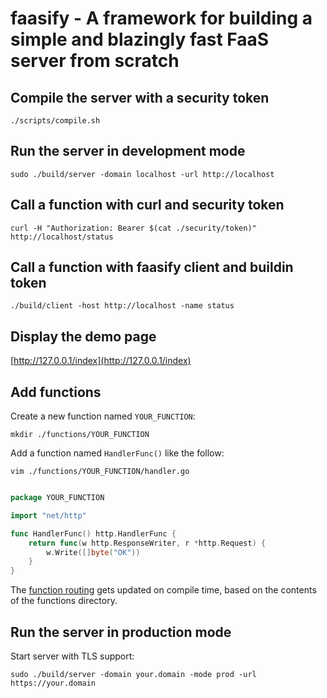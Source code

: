 # faasify - A framework for building a simple and blazingly fast FaaS server from scratch

## Compile the server with a security token

    ./scripts/compile.sh

## Run the server in development mode

    sudo ./build/server -domain localhost -url http://localhost

## Call a function with curl and security token

    curl -H "Authorization: Bearer $(cat ./security/token)" http://localhost/status

## Call a function with faasify client and buildin token

    ./build/client -host http://localhost -name status

## Display the demo page

[http://127.0.0.1/index](http://127.0.0.1/index)

## Add functions

Create a new function named <code>YOUR_FUNCTION</code>:

    mkdir ./functions/YOUR_FUNCTION

Add a function named <code>HandlerFunc()</code> like the follow:
    
    vim ./functions/YOUR_FUNCTION/handler.go

```go

package YOUR_FUNCTION

import "net/http"

func HandlerFunc() http.HandlerFunc {
	return func(w http.ResponseWriter, r *http.Request) {
		w.Write([]byte("OK"))
	}
}
```

The [function routing](/internal/http/server/router.go) gets updated on compile time, based on the contents of the functions directory.

## Run the server in production mode

Start server with TLS support:

	sudo ./build/server -domain your.domain -mode prod -url https://your.domain

